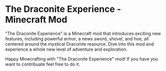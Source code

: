 # The Draconite Experience - Minecraft Mod

"The Draconite Experience" is a Minecraft mod that introduces exciting new features, including powerful armor, a news sword, shovel, and hoe, all centered around the mystical Draconite resource. Dive into this mod and experience a whole new level of adventure and exploration.


Happy Minecrafting with "The Draconite Experience" mod! If you have you want to contribuate feel free to do it.
